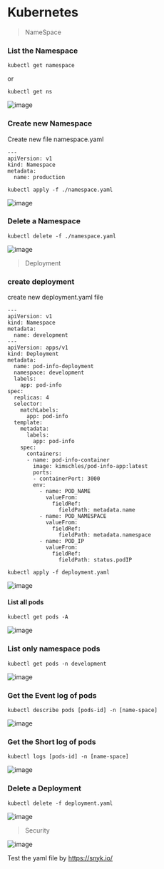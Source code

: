 # Kubernetes

> NameSpace
### List the Namespace 
```
kubectl get namespace 
```
or
```
kubectl get ns 
```
![image](https://github.com/itsmanibharathi/Docker_Kubernetes/assets/76097762/d86c8762-5b13-4d89-b712-f6e80eb5dd8f)

### Create new Namespace 
Create new file namespace.yaml
```
---
apiVersion: v1
kind: Namespace
metadata:
  name: production
```
```
kubectl apply -f ./namespace.yaml
```
![image](https://github.com/itsmanibharathi/Docker_Kubernetes/assets/76097762/84ce86c2-fb44-41f6-ab5f-79ecc8739c30)

### Delete a Namespace

```
kubectl delete -f ./namespace.yaml
```
![image](https://github.com/itsmanibharathi/Docker_Kubernetes/assets/76097762/cb77c571-0592-4850-b2b1-c2644ec92171)

> Deployment
### create deployment 
create new deployment.yaml file
```
---
apiVersion: v1
kind: Namespace
metadata:
  name: development
---
apiVersion: apps/v1
kind: Deployment
metadata:
  name: pod-info-deployment
  namespace: development
  labels:
    app: pod-info
spec:
  replicas: 4
  selector:
    matchLabels:
      app: pod-info
  template:
    metadata:
      labels:
        app: pod-info
    spec:
      containers:
      - name: pod-info-container
        image: kimschles/pod-info-app:latest
        ports:
        - containerPort: 3000
        env:
          - name: POD_NAME
            valueFrom:
              fieldRef:
                fieldPath: metadata.name
          - name: POD_NAMESPACE
            valueFrom:
              fieldRef:
                fieldPath: metadata.namespace
          - name: POD_IP
            valueFrom:
              fieldRef:
                fieldPath: status.podIP
```
```
kubectl apply -f deployment.yaml
```
![image](https://github.com/itsmanibharathi/Docker_Kubernetes/assets/76097762/7d74a6a2-cd74-4d13-a5c3-4eb452b3db10)

#### List all pods
```
kubectl get pods -A 
```
![image](https://github.com/itsmanibharathi/Docker_Kubernetes/assets/76097762/a6fe8ca7-e91f-4328-8172-79d53ed214cb)

### List only namespace pods
```
kubectl get pods -n development
```
![image](https://github.com/itsmanibharathi/Docker_Kubernetes/assets/76097762/a8180a21-ff0d-4eef-b81b-6d93ee68ac39)

### Get the Event log of pods
```
kubectl describe pods [pods-id] -n [name-space]
```
![image](https://github.com/itsmanibharathi/Docker_Kubernetes/assets/76097762/4cb27aca-78f0-4e5b-ac7b-a666582d1d02)

### Get the Short log of pods
```
kubectl logs [pods-id] -n [name-space]
```
![image](https://github.com/itsmanibharathi/Docker_Kubernetes/assets/76097762/190700ec-6336-4155-96f0-c07be842ccec)

### Delete a Deployment
```
kubectl delete -f deployment.yaml
```
![image](https://github.com/itsmanibharathi/Docker_Kubernetes/assets/76097762/4c0ad4de-2d21-46a8-9fdb-744918610bae)

> Security

![image](https://github.com/itsmanibharathi/Docker_Kubernetes/assets/76097762/8bd1ca5b-768f-472e-80e0-cf5e4b4e7c17)

Test the yaml file by https://snyk.io/
